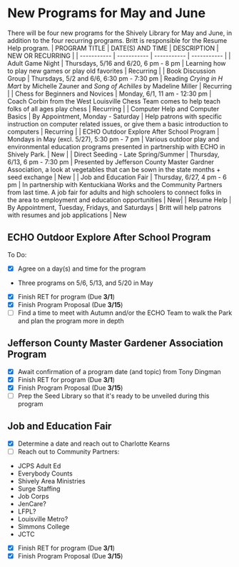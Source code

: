 # New Programs for May and June
There will be four new programs for the Shively Library for May and June, in addition to the four recurring programs. Britt is responsible for the Resume Help program.
| PROGRAM TITLE | DATE(S) AND TIME | DESCRIPTION | NEW OR RECURRING |
| ----------- | ----------- | ----------- | ----------- |
| Adult Game Night | Thursdays, 5/16 and 6/20, 6 pm - 8 pm | Learning how to play new games or play old favorites | Recurring |
| Book Discussion Group | Thursdays, 5/2 and 6/6, 6:30 pm - 7:30 pm | Reading *Crying in H Mart* by Michelle Zauner and *Song of Achilles* by Madeline Miller | Recurring |
| Chess for Beginners and Novices | Monday, 6/1, 11 am - 12:30 pm | Coach Corbin from the West Louisville Chess Team comes to help teach folks of all ages play chess | Recurring |
| Computer Help and Computer Basics | By Appointment, Monday - Saturday | Help patrons with specific instruction on computer related issues, or give them a basic introduction to computers | Recurring |
| ECHO Outdoor Explore After School Program | Mondays in May (excl. 5/27), 5:30 pm - 7 pm | Various outdoor play and environmental education programs presented in partnership with ECHO in Shively Park. | New |
| Direct Seeding - Late Spring/Summer | Thursday, 6/13, 6 pm - 7:30 pm | Presented by Jefferson County Master Gardner Association, a look at vegetables that can be sown in the state months + seed exchange | New | 
| Job and Education Fair | Thursday, 6/27, 4 pm - 6 pm | In partnership with Kentuckiana Works and the Community Partners from last time. A job fair for adults and high schoolers to connect folks in the area to employment and education opportunities | New|
| Resume Help | By Appointment, Tuesday, Fridays, and Saturdays | Britt will help patrons with resumes and job applications | New

## ECHO Outdoor Explore After School Program
To Do:
- [x] Agree on a day(s) and time for the program
- Three programs on 5/6, 5/13, and 5/20 in May
- [x] Finish RET for program (Due **3/1**)
- [x] Finish Program Proposal (Due **3/15**)
- [ ] Find a time to meet with Autumn and/or the ECHO
      Team to walk the Park and plan the program more
      in depth

## Jefferson County Master Gardener Association Program
- [x] Await confirmation of a program date (and topic) from Tony Dingman
- [x] Finish RET for program (Due **3/1**)
- [x] Finish Program Proposal (Due **3/15**)
- [ ] Prep the Seed Library so that it's ready to be unveiled during this program

## Job and Education Fair
- [x] Determine a date and reach out to Charlotte Kearns
- [ ] Reach out to Community Partners:
- JCPS Adult Ed
- Everybody Counts
- Shively Area Ministries
- Surge Staffing
- Job Corps
- JenCare?
- LFPL?
- Louisville Metro?
- Simmons College
- JCTC
- [x] Finish RET for program (Due **3/1**)
- [x] Finish Program Proposal (Due **3/15**)
